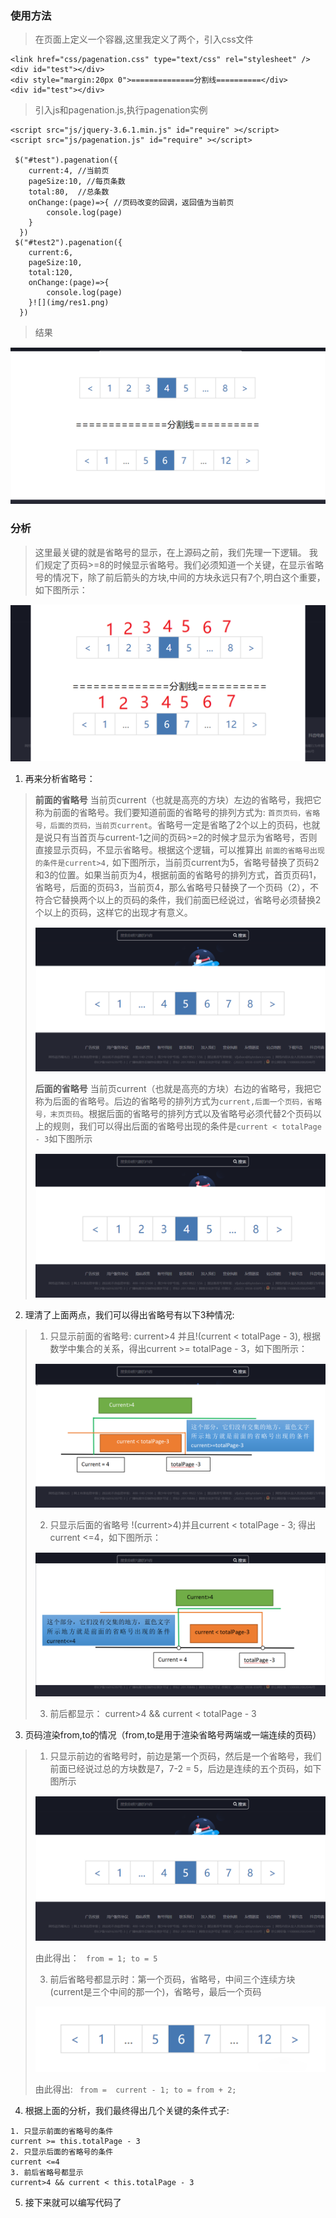 ### 使用方法
> 在页面上定义一个容器,这里我定义了两个，引入css文件
```
<link href="css/pagenation.css" type="text/css" rel="stylesheet" />
<div id="test"></div>
<div style="margin:20px 0">==============分割线==========</div>
<div id="test"></div>
```
>引入js和pagenation.js,执行pagenation实例

```
<script src="js/jquery-3.6.1.min.js" id="require" ></script>
<script src="js/pagenation.js" id="require" ></script>

 $("#test").pagenation({
 	current:4, //当前页
    pageSize:10, //每页条数
    total:80,  //总条数
    onChange:(page)=>{ //页码改变的回调，返回值为当前页
        console.log(page)
    }
  })
 $("#test2").pagenation({
  	current:6,
    pageSize:10,
    total:120,
    onChange:(page)=>{
        console.log(page)
    }![](img/res1.png)
  })

```
> 结果

![](img/res1.png)

### 分析
> 这里最关键的就是省略号的显示，在上源码之前，我们先理一下逻辑。
>  我们规定了页码>=8的时候显示省略号。我们必须知道一个关键，在显示省略号的情况下，除了前后箭头的方块,中间的方块永远只有7个,明白这个重要，如下图所示：

![](img/res2.png)

1. 再来分析省略号：

> **前面的省略号**
>  当前页current（也就是高亮的方块）左边的省略号，我把它称为前面的省略号。我们要知道前面的省略号的排列方式为: `首页页码，省略号，后面的页码，当前页current`。省略号一定是省略了2个以上的页码，也就是说只有当首页与current-1之间的页码>=2的时候才显示为省略号，否则直接显示页码，不显示省略号。根据这个逻辑，可以推算出  `前面的省略号出现的条件是current>4,`  如下图所示，当前页current为5，省略号替换了页码2和3的位置。如果当前页为4，根据前面的省略号的排列方式，首页页码1，省略号，后面的页码3，当前页4，那么省略号只替换了一个页码（2），不符合它替换两个以上的页码的条件，我们前面已经说过，省略号必须替换2个以上的页码，这样它的出现才有意义。
>
> ![](img/res3.png)
>
> **后面的省略号**
>  当前页current（也就是高亮的方块）右边的省略号，我把它称为后面的省略号。后边的省略号的排列方式为`current,后面一个页码，省略号，末页页码`。根据后面的省略号的排列方式以及省略号必须代替2个页码以上的规则，我们可以得出后面的省略号出现的条件是`current < totalPage - 3`如下图所示
>
> ![](img/res4.png)

2. 理清了上面两点，我们可以得出省略号有以下3种情况:

>  1. 只显示前面的省略号: current>4 并且!(current < totalPage - 3), 根据数学中集合的关系，得出current >= totalPage - 3，如下图所示：
>
> ![](img/res5.png)
>
> 2.  只显示后面的省略号 !(current>4)并且current < totalPage - 3; 得出 current <=4，如下图所示：
>
> ![](img/res6.png)
>
> 3. 前后都显示： current>4 && current < totalPage - 3
>

3. 页码渲染from,to的情况（from,to是用于渲染省略号两端或一端连续的页码）
> 1. 只显示前边的省略号时，前边是第一个页码，然后是一个省略号，我们前面已经说过总的方块数是7，7-2 = 5，后边是连续的五个页码，如下图所示
>
> ![](img/res3.png)
>
 >由此得出：
 >` from = 1; to = 5`
 >
 >3. 前后省略号都显示时：第一个页码，省略号，中间三个连续方块(current是三个中间的那一个)，省略号，最后一个页码
 >
 > ![](img/res7.png)
 >
  >由此得出:
 >` from =  current - 1; to = from + 2;`

4. 根据上面的分析，我们最终得出几个关键的条件式子:
```
1. 只显示前面的省略号的条件
current >= this.totalPage - 3
2. 只显示后面的省略号的条件
current <=4
3. 前后省略号都显示
current>4 && current < this.totalPage - 3

```
5. 接下来就可以编写代码了